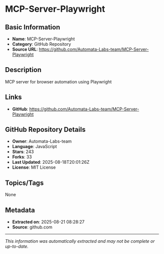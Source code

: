 # MCP-Server-Playwright

## Basic Information
- **Name**: MCP-Server-Playwright
- **Category**: GitHub Repository
- **Source URL**: https://github.com/Automata-Labs-team/MCP-Server-Playwright

## Description
MCP server for browser automation using Playwright

## Links
- **GitHub**: https://github.com/Automata-Labs-team/MCP-Server-Playwright

## GitHub Repository Details
- **Owner**: Automata-Labs-team
- **Language**: JavaScript
- **Stars**: 243
- **Forks**: 33
- **Last Updated**: 2025-08-18T20:01:26Z
- **License**: MIT License

## Topics/Tags
None

## Metadata
- **Extracted on**: 2025-08-21 08:28:27
- **Source**: github.com

---
*This information was automatically extracted and may not be complete or up-to-date.*

